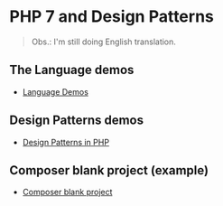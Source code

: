 # PHP 7 and Design Patterns

> Obs.: I'm still doing English translation.

## The Language demos

* [Language Demos](https://github.com/cristiancmello/php7-language-and-design-patterns/tree/master/the-language)

## Design Patterns demos

* [Design Patterns in PHP](https://github.com/cristiancmello/php7-language-and-design-patterns/tree/master/design-patterns)

## Composer blank project (example)

* [Composer blank project](https://github.com/cristiancmello/php7-language-and-design-patterns/tree/master/composer)
